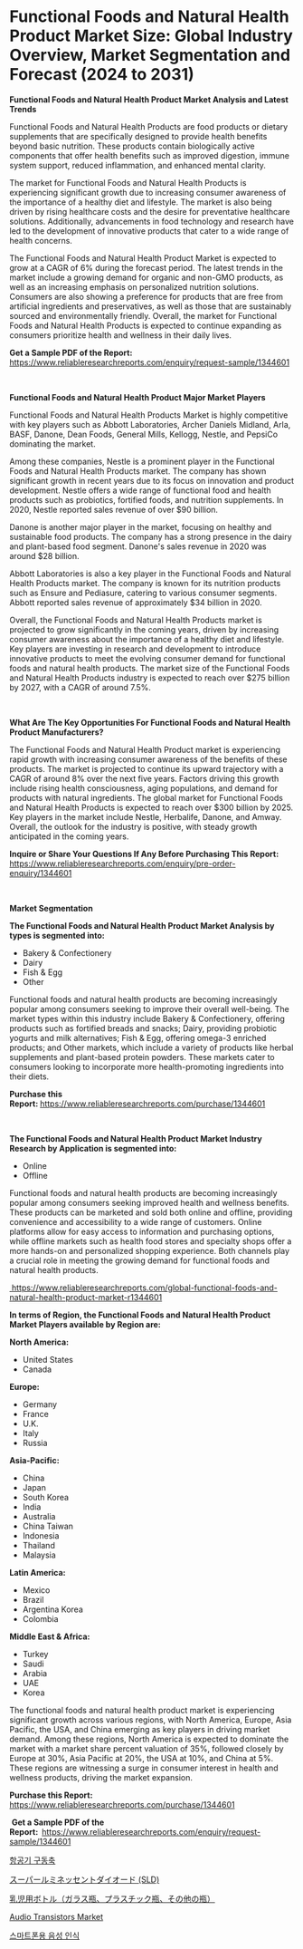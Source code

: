 <p><h1>Functional Foods and Natural Health Product Market Size: Global Industry Overview, Market Segmentation and Forecast (2024 to 2031)</h1></p><p><strong>Functional Foods and Natural Health Product Market Analysis and Latest Trends</strong></p>
<p><p>Functional Foods and Natural Health Products are food products or dietary supplements that are specifically designed to provide health benefits beyond basic nutrition. These products contain biologically active components that offer health benefits such as improved digestion, immune system support, reduced inflammation, and enhanced mental clarity.</p><p>The market for Functional Foods and Natural Health Products is experiencing significant growth due to increasing consumer awareness of the importance of a healthy diet and lifestyle. The market is also being driven by rising healthcare costs and the desire for preventative healthcare solutions. Additionally, advancements in food technology and research have led to the development of innovative products that cater to a wide range of health concerns.</p><p>The Functional Foods and Natural Health Product Market is expected to grow at a CAGR of 6% during the forecast period. The latest trends in the market include a growing demand for organic and non-GMO products, as well as an increasing emphasis on personalized nutrition solutions. Consumers are also showing a preference for products that are free from artificial ingredients and preservatives, as well as those that are sustainably sourced and environmentally friendly. Overall, the market for Functional Foods and Natural Health Products is expected to continue expanding as consumers prioritize health and wellness in their daily lives.</p></p>
<p><strong>Get a Sample PDF of the Report:&nbsp;</strong> <a href="https://www.reliableresearchreports.com/enquiry/request-sample/1344601">https://www.reliableresearchreports.com/enquiry/request-sample/1344601</a></p>
<p>&nbsp;</p>
<p><strong>Functional Foods and Natural Health Product Major Market Players</strong></p>
<p><p>Functional Foods and Natural Health Products Market is highly competitive with key players such as Abbott Laboratories, Archer Daniels Midland, Arla, BASF, Danone, Dean Foods, General Mills, Kellogg, Nestle, and PepsiCo dominating the market.</p><p>Among these companies, Nestle is a prominent player in the Functional Foods and Natural Health Products market. The company has shown significant growth in recent years due to its focus on innovation and product development. Nestle offers a wide range of functional food and health products such as probiotics, fortified foods, and nutrition supplements. In 2020, Nestle reported sales revenue of over $90 billion.</p><p>Danone is another major player in the market, focusing on healthy and sustainable food products. The company has a strong presence in the dairy and plant-based food segment. Danone's sales revenue in 2020 was around $28 billion.</p><p>Abbott Laboratories is also a key player in the Functional Foods and Natural Health Products market. The company is known for its nutrition products such as Ensure and Pediasure, catering to various consumer segments. Abbott reported sales revenue of approximately $34 billion in 2020.</p><p>Overall, the Functional Foods and Natural Health Products market is projected to grow significantly in the coming years, driven by increasing consumer awareness about the importance of a healthy diet and lifestyle. Key players are investing in research and development to introduce innovative products to meet the evolving consumer demand for functional foods and natural health products. The market size of the Functional Foods and Natural Health Products industry is expected to reach over $275 billion by 2027, with a CAGR of around 7.5%.</p></p>
<p>&nbsp;</p>
<p><strong>What Are The Key Opportunities For Functional Foods and Natural Health Product Manufacturers?</strong></p>
<p><p>The Functional Foods and Natural Health Product market is experiencing rapid growth with increasing consumer awareness of the benefits of these products. The market is projected to continue its upward trajectory with a CAGR of around 8% over the next five years. Factors driving this growth include rising health consciousness, aging populations, and demand for products with natural ingredients. The global market for Functional Foods and Natural Health Products is expected to reach over $300 billion by 2025. Key players in the market include Nestle, Herbalife, Danone, and Amway. Overall, the outlook for the industry is positive, with steady growth anticipated in the coming years.</p></p>
<p><strong>Inquire or Share Your Questions If Any Before Purchasing This Report:</strong> <a href="https://www.reliableresearchreports.com/enquiry/pre-order-enquiry/1344601">https://www.reliableresearchreports.com/enquiry/pre-order-enquiry/1344601</a></p>
<p>&nbsp;</p>
<p><strong>Market Segmentation</strong></p>
<p><strong>The Functional Foods and Natural Health Product Market Analysis by types is segmented into:</strong></p>
<p><ul><li>Bakery & Confectionery</li><li>Dairy</li><li>Fish & Egg</li><li>Other</li></ul></p>
<p><p>Functional foods and natural health products are becoming increasingly popular among consumers seeking to improve their overall well-being. The market types within this industry include Bakery & Confectionery, offering products such as fortified breads and snacks; Dairy, providing probiotic yogurts and milk alternatives; Fish & Egg, offering omega-3 enriched products; and Other markets, which include a variety of products like herbal supplements and plant-based protein powders. These markets cater to consumers looking to incorporate more health-promoting ingredients into their diets.</p></p>
<p><strong>Purchase this Report:&nbsp;</strong><a href="https://www.reliableresearchreports.com/purchase/1344601">https://www.reliableresearchreports.com/purchase/1344601</a></p>
<p>&nbsp;</p>
<p><strong>The Functional Foods and Natural Health Product Market Industry Research by Application is segmented into:</strong></p>
<p><ul><li>Online</li><li>Offline</li></ul></p>
<p><p>Functional foods and natural health products are becoming increasingly popular among consumers seeking improved health and wellness benefits. These products can be marketed and sold both online and offline, providing convenience and accessibility to a wide range of customers. Online platforms allow for easy access to information and purchasing options, while offline markets such as health food stores and specialty shops offer a more hands-on and personalized shopping experience. Both channels play a crucial role in meeting the growing demand for functional foods and natural health products.</p></p>
<p><a href="https://www.reliableresearchreports.com/global-functional-foods-and-natural-health-product-market-r1344601">&nbsp;https://www.reliableresearchreports.com/global-functional-foods-and-natural-health-product-market-r1344601</a></p>
<p><strong>In terms of Region, the Functional Foods and Natural Health Product Market Players available by Region are:</strong></p>
<p>
    <p> <strong> North America: </strong>
        <ul>
            <li>United States</li>
            <li>Canada</li>
        </ul>
        </p> 
    <p> <strong> Europe: </strong>
        <ul>
            <li>Germany</li>
            <li>France</li>
            <li>U.K.</li>
            <li>Italy</li>
            <li>Russia</li>
        </ul>
        </p> 
    <p> <strong> Asia-Pacific: </strong>
        <ul>
            <li>China</li>
            <li>Japan</li>
            <li>South Korea</li>
            <li>India</li>
            <li>Australia</li>
            <li>China Taiwan</li>
            <li>Indonesia</li>
            <li>Thailand</li>
            <li>Malaysia</li>
        </ul>
        </p> 
    <p> <strong> Latin America: </strong>
        <ul>
            <li>Mexico</li>
            <li>Brazil</li>
            <li>Argentina Korea</li>
            <li>Colombia</li>
        </ul>
        </p> 
    <p> <strong> Middle East & Africa: </strong>
        <ul>
            <li>Turkey</li>
            <li>Saudi</li>
            <li>Arabia</li>
            <li>UAE</li>
            <li>Korea</li>
        </ul>
    </p>
    </p>
<p><p>The functional foods and natural health product market is experiencing significant growth across various regions, with North America, Europe, Asia Pacific, the USA, and China emerging as key players in driving market demand. Among these regions, North America is expected to dominate the market with a market share percent valuation of 35%, followed closely by Europe at 30%, Asia Pacific at 20%, the USA at 10%, and China at 5%. These regions are witnessing a surge in consumer interest in health and wellness products, driving the market expansion.</p></p>
<p><strong>Purchase this Report: </strong><a href="https://www.reliableresearchreports.com/purchase/1344601">https://www.reliableresearchreports.com/purchase/1344601</a></p>
<p>&nbsp;<strong>Get a Sample PDF of the Report:&nbsp;&nbsp;</strong><a href="https://www.reliableresearchreports.com/enquiry/request-sample/1344601">https://www.reliableresearchreports.com/enquiry/request-sample/1344601</a></p>
<p><strong></strong></p>
<p><p><a href="https://medium.com/@sybleferry/%EB%B9%84%ED%96%89%EA%B8%B0-%EB%93%9C%EB%9D%BC%EC%9D%B4%EB%B8%8C-%EC%83%A4%ED%94%84%ED%8A%B8-%EC%8B%9C%EC%9E%A5-%EC%A0%84%EB%A7%9D-%EC%82%B0%EC%97%85-%EA%B0%9C%EC%9A%94-%EB%B0%8F-%EC%A0%84%EB%A7%9D-2024%EB%85%84%EB%B6%80%ED%84%B0-2031%EB%85%84%EA%B9%8C%EC%A7%80-9ecace7350e2">항공기 구동축</a></p><p><a href="https://medium.com/@vincemarvin1/%E8%B6%85%E8%BC%9D%E5%BA%A6%E3%83%80%E3%82%A4%E3%82%AA%E3%83%BC%E3%83%89-sld-%E5%B8%82%E5%A0%B4%E3%81%AF-%E5%B8%82%E5%A0%B4%E3%82%B7%E3%82%A7%E3%82%A2-%E5%B8%82%E5%A0%B4%E3%83%88%E3%83%AC%E3%83%B3%E3%83%89-%E5%B8%82%E5%A0%B4%E6%88%90%E9%95%B7%E3%81%AB%E9%96%A2%E3%81%99%E3%82%8B%E6%83%85%E5%A0%B1%E3%82%92%E6%8F%90%E4%BE%9B%E3%81%97%E3%81%A6%E3%81%84%E3%81%BE%E3%81%99-28f33fd2b135">スーパールミネッセントダイオード (SLD)</a></p><p><a href="https://github.com/pepo3k/Market-Research-Report-List-1/blob/main/5425876100168.md">乳児用ボトル（ガラス瓶、プラスチック瓶、その他の瓶）</a></p><p><a href="https://issuu.com/reportprime-2/docs/audio-transistors-market-size-2030.pptx">Audio Transistors Market</a></p><p><a href="https://github.com/royErdmtyan906778/Market-Research-Report-List-2/blob/main/602562391461.md">스마트폰용 음성 인식</a></p></p>